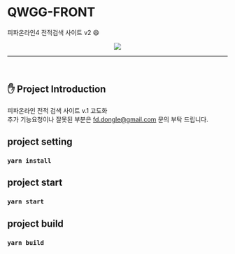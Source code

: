 # QWGG-FRONT
피파온라인4 전적검색 사이트 v2 😄

<div align=center>
  <a href="https://github.com/in-kim/FIFA-DY-2/invitations">
    <img src="https://contrib.rocks/image?repo=GSD-Team/QWGG-FRONT" />
  </a> 
</div>


---

<br />

## ✋ Project Introduction
피파온라인 전적 검색 사이트 v.1 고도화 <br />
추가 기능요청이나 잘못된 부분은 <fd.dongle@gmail.com> 문의 부탁 드립니다. <br />

## project setting
### `yarn install`

## project start
### `yarn start`

## project build
### `yarn build`
